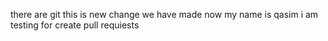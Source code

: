 there are git
this is new change we have made now 
my name is qasim i am testing for create pull requiests
